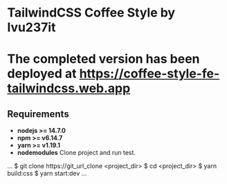 # TailwindCSS Coffee Style by lvu237it

# The completed version has been deployed at https://coffee-style-fe-tailwindcss.web.app

## Requirements

* **nodejs >= 14.7.0**
* **npm >= v6.14.7**
* **yarn >= v1.19.1**
* **nodemodules**
Clone project and run test.

...
$ git clone https://git_url_clone <project_dir>
$ cd <project_dir>
$ yarn build:css
$ yarn start:dev
...
